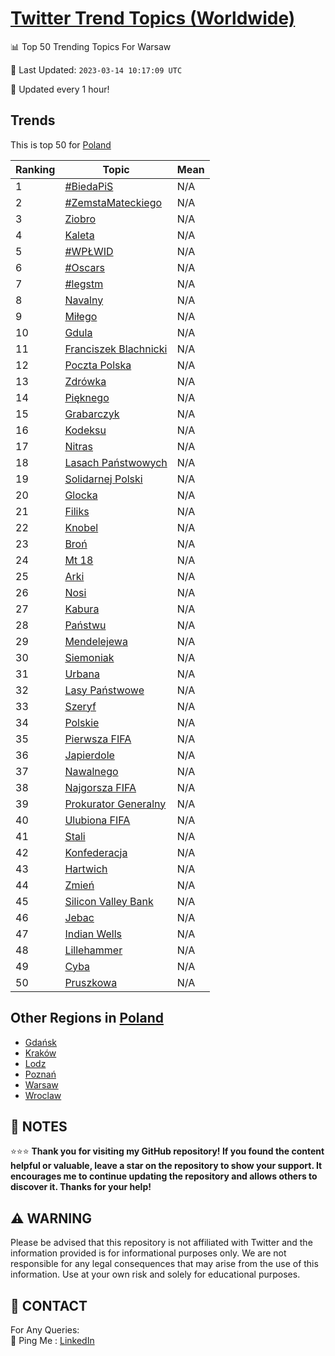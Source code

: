 [Twitter Trend Topics (Worldwide)](https://github.com/ErcinDedeoglu/Twitter-Trend-Topics)
==========


📊 Top 50 Trending Topics For Warsaw

📆 Last Updated: `2023-03-14 10:17:09 UTC`

🔧 Updated every 1 hour!


## Trends

This is top 50 for [Poland](</Poland>)

| Ranking | Topic | Mean |
| ------- | ------------ | ------------ |
| 1 | [#BiedaPiS](http://twitter.com/search?q=%23BiedaPiS) | N/A |
| 2 | [#ZemstaMateckiego](http://twitter.com/search?q=%23ZemstaMateckiego) | N/A |
| 3 | [Ziobro](http://twitter.com/search?q=Ziobro) | N/A |
| 4 | [Kaleta](http://twitter.com/search?q=Kaleta) | N/A |
| 5 | [#WPŁWID](http://twitter.com/search?q=%23WP%c5%81WID) | N/A |
| 6 | [#Oscars](http://twitter.com/search?q=%23Oscars) | N/A |
| 7 | [#legstm](http://twitter.com/search?q=%23legstm) | N/A |
| 8 | [Navalny](http://twitter.com/search?q=Navalny) | N/A |
| 9 | [Miłego](http://twitter.com/search?q=Mi%c5%82ego) | N/A |
| 10 | [Gdula](http://twitter.com/search?q=Gdula) | N/A |
| 11 | [Franciszek Blachnicki](http://twitter.com/search?q=Franciszek+Blachnicki) | N/A |
| 12 | [Poczta Polska](http://twitter.com/search?q=Poczta+Polska) | N/A |
| 13 | [Zdrówka](http://twitter.com/search?q=Zdr%c3%b3wka) | N/A |
| 14 | [Pięknego](http://twitter.com/search?q=Pi%c4%99knego) | N/A |
| 15 | [Grabarczyk](http://twitter.com/search?q=Grabarczyk) | N/A |
| 16 | [Kodeksu](http://twitter.com/search?q=Kodeksu) | N/A |
| 17 | [Nitras](http://twitter.com/search?q=Nitras) | N/A |
| 18 | [Lasach Państwowych](http://twitter.com/search?q=Lasach+Pa%c5%84stwowych) | N/A |
| 19 | [Solidarnej Polski](http://twitter.com/search?q=Solidarnej+Polski) | N/A |
| 20 | [Glocka](http://twitter.com/search?q=Glocka) | N/A |
| 21 | [Filiks](http://twitter.com/search?q=Filiks) | N/A |
| 22 | [Knobel](http://twitter.com/search?q=Knobel) | N/A |
| 23 | [Broń](http://twitter.com/search?q=Bro%c5%84) | N/A |
| 24 | [Mt 18](http://twitter.com/search?q=Mt+18) | N/A |
| 25 | [Arki](http://twitter.com/search?q=Arki) | N/A |
| 26 | [Nosi](http://twitter.com/search?q=Nosi) | N/A |
| 27 | [Kabura](http://twitter.com/search?q=Kabura) | N/A |
| 28 | [Państwu](http://twitter.com/search?q=Pa%c5%84stwu) | N/A |
| 29 | [Mendelejewa](http://twitter.com/search?q=Mendelejewa) | N/A |
| 30 | [Siemoniak](http://twitter.com/search?q=Siemoniak) | N/A |
| 31 | [Urbana](http://twitter.com/search?q=Urbana) | N/A |
| 32 | [Lasy Państwowe](http://twitter.com/search?q=Lasy+Pa%c5%84stwowe) | N/A |
| 33 | [Szeryf](http://twitter.com/search?q=Szeryf) | N/A |
| 34 | [Polskie](http://twitter.com/search?q=Polskie) | N/A |
| 35 | [Pierwsza FIFA](http://twitter.com/search?q=Pierwsza+FIFA) | N/A |
| 36 | [Japierdole](http://twitter.com/search?q=Japierdole) | N/A |
| 37 | [Nawalnego](http://twitter.com/search?q=Nawalnego) | N/A |
| 38 | [Najgorsza FIFA](http://twitter.com/search?q=Najgorsza+FIFA) | N/A |
| 39 | [Prokurator Generalny](http://twitter.com/search?q=Prokurator+Generalny) | N/A |
| 40 | [Ulubiona FIFA](http://twitter.com/search?q=Ulubiona+FIFA) | N/A |
| 41 | [Stali](http://twitter.com/search?q=Stali) | N/A |
| 42 | [Konfederacja](http://twitter.com/search?q=Konfederacja) | N/A |
| 43 | [Hartwich](http://twitter.com/search?q=Hartwich) | N/A |
| 44 | [Zmień](http://twitter.com/search?q=Zmie%c5%84) | N/A |
| 45 | [Silicon Valley Bank](http://twitter.com/search?q=Silicon+Valley+Bank) | N/A |
| 46 | [Jebac](http://twitter.com/search?q=Jebac) | N/A |
| 47 | [Indian Wells](http://twitter.com/search?q=Indian+Wells) | N/A |
| 48 | [Lillehammer](http://twitter.com/search?q=Lillehammer) | N/A |
| 49 | [Cyba](http://twitter.com/search?q=Cyba) | N/A |
| 50 | [Pruszkowa](http://twitter.com/search?q=Pruszkowa) | N/A |



## Other Regions in [Poland](</Poland>)

* [Gdańsk](</Poland/Gdańsk.md>)
* [Kraków](</Poland/Kraków.md>)
* [Lodz](</Poland/Lodz.md>)
* [Poznań](</Poland/Poznań.md>)
* [Warsaw](</Poland/Warsaw.md>)
* [Wroclaw](</Poland/Wroclaw.md>)



## 📝 NOTES

⭐⭐⭐ **Thank you for visiting my GitHub repository! If you found the content helpful or valuable, leave a star on the repository to show your support. It encourages me to continue updating the repository and allows others to discover it. Thanks for your help!**


## ⚠️ WARNING

Please be advised that this repository is not affiliated with Twitter and the information provided is for informational purposes only. We are not responsible for any legal consequences that may arise from the use of this information. Use at your own risk and solely for educational purposes.


## 📨 CONTACT

 For Any Queries:  
            🏓 Ping Me : [LinkedIn](https://www.linkedin.com/in/ercindedeoglu/)
